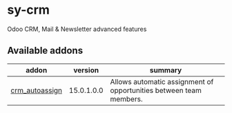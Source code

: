 # sy-crm
Odoo CRM, Mail &amp; Newsletter advanced features

[//]: # (addons)

Available addons
----------------
addon | version | summary
--- | --- | ---
[crm_autoassign](crm_autoassign/) | 15.0.1.0.0 | Allows automatic assignment of opportunities between team members.

[//]: # (end addons)

